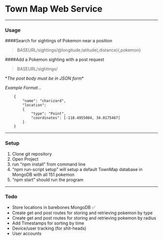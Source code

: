 # Town Map Web Service
---- 
### Usage

####Search for sightings of Pokemon near a position
> BASEURL/sightings/@longitude,latitude(,distance)(,pokemon)

####Add a Pokemon sighting with a post request
> BASEURL/sightings/

\*_The post body must be in JSON form_\*

*_Example Format_*...
```
	{
	    "name": "charizard",
	    "location": 
	    {
	        "type": "Point",
	        "coordinates": [-118.4955084, 34.0175467] 
	    }
	}
```
---- 

### Setup
1. Clone git repository
2. Open Project
3. run “npm install” from command line
4. “npm run-script setup” will setup a default TownMap database in MongoDB with all 151 pokemon
5. “npm start” should run the program

---- 
### Todo
- Store locations in barebones MongoDB ✅
- Create get and post routes for storing and retrieving pokemon by type
- Create get and post routes for storing and retrieving pokemon by radius
- Add Timestamps for sorting by time
- Device/user tracking (for shit-heads)
- User accounts
